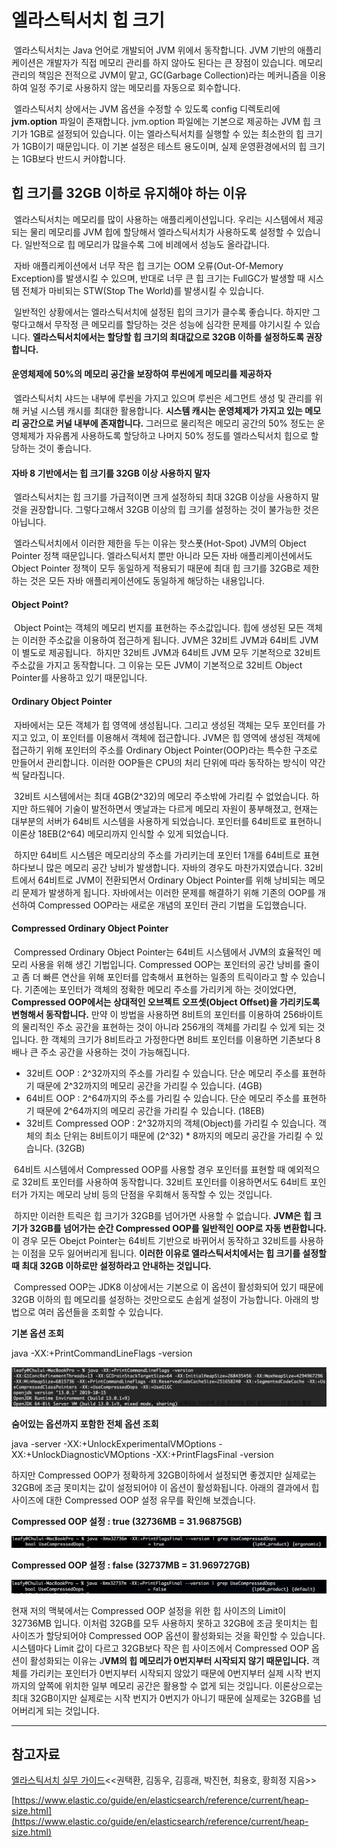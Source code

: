 # 엘라스틱서치 힙 크기

 엘라스틱서치는 Java 언어로 개발되어 JVM 위에서 동작합니다. JVM 기반의 애플리케이션은 개발자가 직접 메모리 관리를 하지 않아도 된다는 큰 장점이 있습니다. 메모리 관리의 책임은 전적으로 JVM이 맡고, GC(Garbage Collection)라는 메커니즘을 이용하여 일정 주기로 사용하지 않는 메모리를 자동으로 회수합니다.

 엘라스틱서치 상에서는 JVM 옵션을 수정할 수 있도록 config 디렉토리에 **jvm.option** 파일이 존재합니다. jvm.option 파일에는 기본으로 제공하는 JVM 힙 크기가 1GB로 설정되어 있습니다. 이는 엘라스틱서치를 실행할 수 있는 최소한의 힙 크기가 1GB이기 때문입니다. 이 기본 설정은 테스트 용도이며, 실제 운영환경에서의 힙 크기는 1GB보다 반드시 커야합니다.

## 힙 크기를 32GB 이하로 유지해야 하는 이유

 엘라스틱서치는 메모리를 많이 사용하는 애플리케이션입니다. 우리는 시스템에서 제공되는 물리 메모리를 JVM 힙에 할당해서 엘라스틱서치가 사용하도록 설정할 수 있습니다. 일반적으로 힙 메모리가 많을수록 그에 비례에서 성능도 올라갑니다.

 자바 애플리케이션에서 너무 작은 힙 크기는 OOM 오류(Out-Of-Memory Exception)를 발생시킬 수 있으며, 반대로 너무 큰 힙 크기는 FullGC가 발생할 때 시스템 전체가 마비되는 STW(Stop The World)를 발생시킬 수 있습니다.

 일반적인 상황에서는 엘라스틱서치에 설정된 힙의 크기가 클수록 좋습니다. 하지만 그렇다고해서 무작정 큰 메모리를 할당하는 것은 성능에 심각한 문제를 야기시킬 수 있습니다. **엘라스틱서치에서는 할당할 힙 크기의 최대값으로 32GB 이하를 설정하도록 권장합니다.**

#### 운영체제에 50%의 메모리 공간을 보장하여 루씬에게 메모리를 제공하자

 엘라스틱서치 샤드는 내부에 루씬을 가지고 있으며 루씬은 세그먼트 생성 및 관리를 위해 커널 시스템 캐시를 최대한 활용합니다. **시스템 캐시는 운영체제가 가지고 있는 메모리 공간으로 커널 내부에 존재합니다.** 그러므로 물리적은 메모리 공간의 50% 정도는 운영체제가 자유롭게 사용하도록 할당하고 나머지 50% 정도를 엘라스틱서치 힙으로 할당하는 것이 좋습니다.

#### 자바 8 기반에서는 힙 크기를 32GB 이상 사용하지 말자

 엘라스틱서치는 힙 크기를 가급적이면 크게 설정하되 최대 32GB 이상을 사용하지 말 것을 권장합니다. 그렇다고해서 32GB 이상의 힙 크기를 설정하는 것이 불가능한 것은 아닙니다.

 엘라스틱서치에서 이러한 제한을 두는 이유는 핫스폿(Hot-Spot) JVM의 Object Pointer 정책 때문입니다. 엘라스틱서치 뿐만 아니라 모든 자바 애플리케이션에서도 Object Pointer 정책이 모두 동일하게 적용되기 때문에 최대 힙 크기를 32GB로 제한하는 것은 모든 자바 애플리케이션에도 동일하게 해당하는 내용입니다.

#### Object Point?

 Object Point는 객체의 메모리 번지를 표현하는 주소값입니다. 힙에 생성된 모든 객체는 이러한 주소값을 이용하여 접근하게 됩니다. JVM은 32비트 JVM과 64비트 JVM이 별도로 제공됩니다.  하지만 32비트 JVM과 64비트 JVM 모두 기본적으로 32비트 주소값을 가지고 동작합니다. 그 이유는 모든 JVM이 기본적으로 32비트 Object Pointer를 사용하고 있기 때문입니다.

#### Ordinary Object Pointer

 자바에서는 모든 객체가 힙 영역에 생성됩니다. 그리고 생성된 객체는 모두 포인터를 가지고 있고, 이 포인터를 이용해서 객체에 접근합니다. JVM은 힙 영역에 생성된 객체에 접근하기 위해 포인터의 주소를 Ordinary Object Pointer(OOP)라는 특수한 구조로 만들어서 관리합니다. 이러한 OOP들은 CPU의 처리 단위에 따라 동작하는 방식이 약간씩 달라집니다.

 32비트 시스템에서는 최대 4GB(2^32)의 메모리 주소밖에 가리킬 수 없었습니다. 하지만 하드웨어 기술이 발전하면서 옛날과는 다르게 메모리 자원이 풍부해졌고, 현재는 대부분의 서버가 64비트 시스템을 사용하게 되었습니다. 포인터를 64비트로 표현하니 이론상 18EB(2^64) 메모리까지 인식할 수 있게 되었습니다.

 하지만 64비트 시스템은 메모리상의 주소를 가리키는데 포인터 1개를 64비트로 표현하다보니 많은 메모리 공간 낭비가 발생합니다. 자바의 경우도 마찬가지였습니다. 32비트에서 64비트로 JVM이 전환되면서 Ordinary Object Pointer를 위해 낭비되는 메모리 문제가 발생하게 됩니다. 자바에서는 이러한 문제를 해결하기 위해 기존의 OOP를 개선하여 Compressed OOP라는 새로운 개념의 포인터 관리 기법을 도입했습니다.

#### Compressed Ordinary Object Pointer

 Compressed Ordinary Object Pointer는 64비트 시스템에서 JVM의 효율적인 메모리 사용을 위해 생긴 기법입니다. Compressed OOP는 포인터의 공간 낭비를 줄이고 좀 더 빠른 연산을 위해 포인터를 압축해서 표현하는 일종의 트릭이라고 할 수 있습니다. 기존에는 포인터가 객체의 정확한 메모리 주소를 가리키게 하는 것이었다면, **Compressed OOP에서는 상대적인 오브젝트 오프셋(Object Offset)을 가리키도록 변형해서 동작합니다.** 만약 이 방법을 사용하면 8비트의 포인터를 이용하여 256바이트의 물리적인 주소 공간을 표현하는 것이 아니라 256개의 객체를 가리킬 수 있게 되는 것입니다. 한 객체의 크기가 8비트라고 가정한다면 8비트 포인터를 이용하면 기존보다 8배나 큰 주소 공간을 사용하는 것이 가능해집니다.

-   32비트 OOP : 2^32까지의 주소를 가리킬 수 있습니다. 단순 메모리 주소를 표현하기 때문에 2^32까지의 메모리 공간을 가리킬 수 있습니다. (4GB)
-   64비트 OOP : 2^64까지의 주소를 가리킬 수 있습니다. 단순 메모리 주소를 표현하기 때문에 2^64까지의 메모리 공간을 가리킬 수 있습니다. (18EB)
-   32비트 Compressed OOP : 2^32까지의 객체(Object)를 가리킬 수 있습니다. 객체의 최소 단위는 8비트이기 때문에 (2^32) \* 8까지의 메모리 공간을 가리킬 수 있습니다. (32GB)

 64비트 시스템에서 Compressed OOP를 사용할 경우 포인터를 표현할 때 예외적으로 32비트 포인터를 사용하여 동작합니다. 32비트 포인터를 이용하면서도 64비트 포인터가 가지는 메모리 낭비 등의 단점을 우회해서 동작할 수 있는 것입니다.

 하지만 이러한 트릭은 힙 크기가 32GB를 넘어가면 사용할 수 없습니다. **JVM은 힙 크기가 32GB를 넘어가는 순간 Compressed OOP를 일반적인 OOP로 자동 변환합니다.** 이 경우 모든 Obejct Pointer는 64비트 기반으로 바뀌어서 동작하고 32비트를 사용하는 이점을 모두 잃어버리게 됩니다. **이러한 이유로 엘라스틱서치에서는 힙 크기를 설정할 때 최대 32GB 이하로만 설정하라고 안내하는 것입니다.**

 Compressed OOP는 JDK8 이상에서는 기본으로 이 옵션이 활성화되어 있기 때문에 32GB 이하의 힙 메모리를 설정하는 것만으로도 손쉽게 설정이 가능합니다. 아래의 방법으로 여러 옵션들을 조회할 수 있습니다.

**기본 옵션 조회**

java -XX:+PrintCommandLineFlags -version

![JVM Option](./images/jvm_option.png)

**숨어있는 옵션까지 포함한 전체 옵션 조회**

java -server -XX:+UnlockExperimentalVMOptions -XX:+UnlockDiagnosticVMOptions -XX:+PrintFlagsFinal -version

하지만 Compressed OOP가 정확하게 32GB이하에서 설정되면 좋겠지만 실제로는 32GB에 조금 못미치는 값이 설정되어야 이 옵션이 활성화됩니다. 아래의 결과에서 힙 사이즈에 대한 Compressed OOP 설정 유무를 확인해 보겠습니다.

**Compressed OOP 설정 : true (32736MB = 31.96875GB)**

![CompressedOOP1](./images/compressed_oop_1.png)

**Compressed OOP 설정 : false (32737MB = 31.969727GB)**

![CompressedOOP2](./images/compressed_oop_2.png)

현재 저의 맥북에서는 Compressed OOP 설정을 위한 힙 사이즈의 Limit이 32736MB 입니다. 이처럼 32GB를 모두 사용하지 못하고 32GB에 조금 못미치는 힙 사이즈가 할당되어야 Compressed OOP 옵션이 활성화되는 것을 확인할 수 있습니다. 시스템마다 Limit 값이 다르고 32GB보다 작은 힙 사이즈에서 Compressed OOP 옵션이 활성화되는 이유는 J**VM의 힙 메모리가 0번지부터 시작되지 않기 때문입니다.** 객체를 가리키는 포인터가 0번지부터 시작되지 않았기 때문에 0번지부터 실제 시작 번지까지의 앞쪽에 위치한 일부 메모리 공간은 활용할 수 없게 되는 것입니다. 이론상으로는 최대 32GB이지만 실제로는 시작 번지가 0번지가 아니기 때문에 실제로는 32GB를 넘어버리게 되는 것입니다.

---

## 참고자료

[엘라스틱서치 실무 가이드](http://www.kyobobook.co.kr/product/detailViewKor.laf?ejkGb=KOR&mallGb=KOR&barcode=9791158391485&orderClick=LAG&Kc=)<<권택환, 김동우, 김흥래, 박진현, 최용호, 황희정 지음>>

[https://www.elastic.co/guide/en/elasticsearch/reference/current/heap-size.html](https://www.elastic.co/guide/en/elasticsearch/reference/current/heap-size.html)